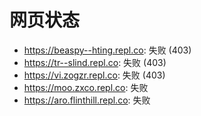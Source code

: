 # 网页状态
- https://beaspy--hting.repl.co: 失败 (403)
- https://tr--slind.repl.co: 失败 (403)
- https://vi.zogzr.repl.co: 失败 (403)
- https://moo.zxco.repl.co: 失败
- https://aro.flinthill.repl.co: 失败
